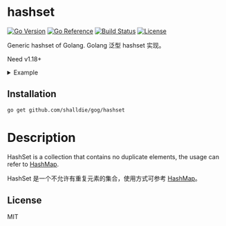 # hashset

[![Go Version](https://img.shields.io/github/go-mod/go-version/shalldie/gog?label=go&logo=go&style=flat-square)](https://github.com/shalldie/gog)
[![Go Reference](https://pkg.go.dev/badge/github.com/shalldie/gog.svg)](https://pkg.go.dev/github.com/shalldie/gog/hashset)
[![Build Status](https://img.shields.io/github/workflow/status/shalldie/gog/ci?label=test&logo=github&style=flat-square)](https://github.com/shalldie/gog/actions)
[![License](https://img.shields.io/github/license/shalldie/gog?logo=github&style=flat-square)](https://github.com/shalldie/gog)

Generic hashset of Golang. Golang 泛型 hashset 实现。

Need v1.18+

<details><summary>Example</summary>
<p>

```go
{
    hash := hashset.New[string, string]()
    hash.Set("name", "tom")
    hash.Set("name2", "tom")

	fmt.Println(hash.Get("name")) // "tom"
	fmt.Println(hash.Has("name")) // true
	fmt.Println(hash.Has("name2")) // false
}
```

</p>
</details>

## Installation

```bash
go get github.com/shalldie/gog/hashset
```

# Description

HashSet is a collection that contains no duplicate elements, the usage can refer to [HashMap](../hashmap).

HashSet 是一个不允许有重复元素的集合，使用方式可参考 [HashMap](../hashmap)。

## License

MIT
